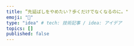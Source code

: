 ```yaml
---
title: ”先延ばしをやめたい？歩くだけでなくなるのに。"
emoji: "🧐"
type: "idea" # tech: 技術記事 / idea: アイデア
topics: []
published: false
---
```

